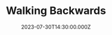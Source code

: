 ---
video:
  type: vimeo
  id: 849987135
speaker:
  permalink: mitchell-mcnaney
  name: Mitchell McNaney
title: Walking Backwards
image: https://i.imgur.com/Y2mCQL3.png
date: 2023-07-30T14:30:00.000Z
---